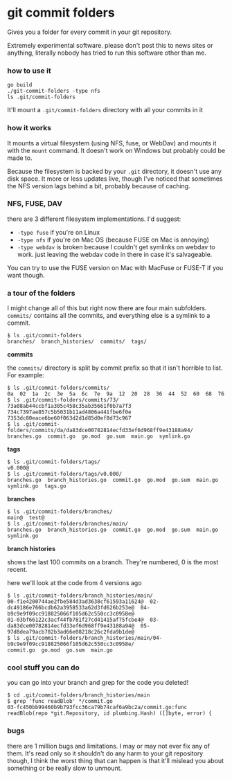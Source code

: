 # git commit folders

Gives you a folder for every commit in your git repository. 

Extremely experimental software. please don't post this to news sites or anything, literally nobody has tried to run this software other than me.

### how to use it

```
go build
./git-commit-folders -type nfs
ls .git/commit-folders
```

It'll mount a `.git/commit-folders` directory with all your commits in it

### how it works

It mounts a virtual filesystem (using NFS, fuse, or WebDav) and mounts it with
the `mount` command. It doesn't work on Windows but probably could be made to.

Because the filesystem is backed by your `.git` directory, it doesn't use any
disk space. It more or less updates live, though I've noticed that sometimes
the NFS version lags behind a bit, probably because of caching.

### NFS, FUSE, DAV

there are 3 different filesystem implementations. I'd suggest:

* `-type fuse` if you're on Linux
* `-type nfs` if you're on Mac OS (because FUSE on Mac is annoying)
* `-type webdav` is broken because I couldn't get symlinks on webdav to work. just leaving the webdav code in there in case it's salvageable.

You can try to use the FUSE version on Mac with MacFuse or FUSE-T if you want though.

### a tour of the folders

I might change all of this but right now there are four main subfolders.
`commits/` contains all the commits, and everything else is a symlink to a
commit.

```
$ ls .git/commit-folders
branches/  branch_histories/  commits/  tags/
```

**commits**

the `commits/` directory is split by commit prefix so that it isn't horrible to list. For example:

```
$ ls .git/commit-folders/commits/
0a  02  1a  2c  3e  5a  6c  7e  9a  12  20  28  36  44  52  60  68  76
$ ls .git/commit-folders/commits/73/
73a08ab44ccbf1a305c458c35ab35661f0b7a7f3
734c7397ae857c5b5031b11ad4806a441fbe6f0e
7353dc80eace6be60f063d2d1d85d0ef8d73c967
$ ls .git/commit-folders/commits/da/da83dce00782814ecfd33ef6d968ff9e43188a94/
branches.go  commit.go  go.mod  go.sum  main.go  symlink.go
```


**tags**

```
$ ls .git/commit-folders/tags/
v0.000@
$ ls .git/commit-folders/tags/v0.000/
branches.go  branch_histories.go  commit.go  go.mod  go.sum  main.go  symlink.go  tags.go
```

**branches**

```
$ ls .git/commit-folders/branches/
main@  test@
$ ls .git/commit-folders/branches/main/
branches.go  branch_histories.go  commit.go  go.mod  go.sum  main.go  symlink.go
```

**branch histories**

shows the last 100 commits on a branch. They're numbered, 0 is the most recent.

here we'll look at the code from 4 versions ago

```
$ ls .git/commit-folders/branch_histories/main/
00-f1e4200744ae2fbe584d3ad3638cf61593a11624@  02-dc49186e766bcdb62a3958533a62d3fd626b253e@  04-b9c9e9f09cc918825066f105d62c550cc3c0958e@
01-03bf66122c3acf44fb781f27cd41415af75fcbe4@  03-da83dce00782814ecfd33ef6d968ff9e43188a94@  05-97d8dea79acb702b3ad66e08218c26c2fda9b1de@
$ ls .git/commit-folders/branch_histories/main/04-b9c9e9f09cc918825066f105d62c550cc3c0958e/
commit.go  go.mod  go.sum  main.go
```

### cool stuff you can do

you can go into your branch and grep for the code you deleted!

```
$ cd .git/commit-folders/branch_histories/main
$ grep 'func readBlob' */commit.go
03-fc450bb99460b9b793fcc36ca79b74caf6a9bc2a/commit.go:func readBlob(repo *git.Repository, id plumbing.Hash) ([]byte, error) {
```

### bugs

there are 1 million bugs and limitations. I may or may not ever fix any of
them. It's read only so it shouldn't do any harm to your git repository though,
I think the worst thing that can happen is that it'll mislead you about
something or be really slow to unmount.
